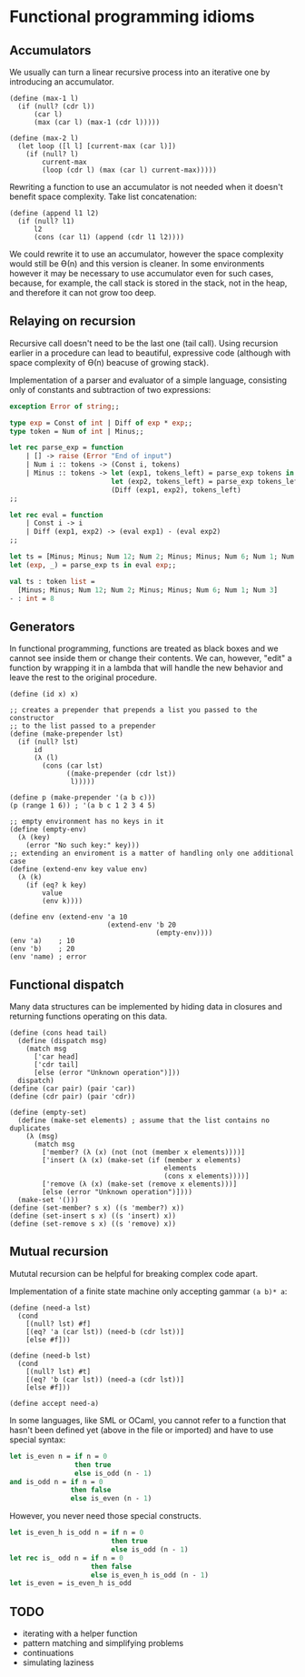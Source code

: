 # Functional programming idioms

## Accumulators
We usually can turn a linear recursive process into an iterative one by introducing an accumulator.
```racket
(define (max-1 l)
  (if (null? (cdr l))
      (car l)
      (max (car l) (max-1 (cdr l)))))

(define (max-2 l)
  (let loop ([l l] [current-max (car l)])
    (if (null? l)
        current-max
        (loop (cdr l) (max (car l) current-max)))))
```

Rewriting a function to use an accumulator is not needed when it doesn't benefit space complexity.
Take list concatenation:
```racket
(define (append l1 l2)
  (if (null? l1)
      l2
      (cons (car l1) (append (cdr l1 l2))))
```
We could rewrite it to use an accumulator, however the space complexity would still be ϴ(n) and this
version is cleaner. In some environments however it may be necessary to use accumulator even for
such cases, because, for example, the call stack is stored in the stack, not in the heap, and therefore
it can not grow too deep.

## Relaying on recursion
Recursive call doesn't need to be the last one (tail call). Using recursion earlier in
a procedure can lead to beautiful, expressive code (although with space complexity of
ϴ(n) beacuse of growing stack).

Implementation of a parser and evaluator of a simple language, consisting only of constants and
subtraction of two expressions:
```ocaml
exception Error of string;;

type exp = Const of int | Diff of exp * exp;;
type token = Num of int | Minus;;

let rec parse_exp = function
    | [] -> raise (Error "End of input")
    | Num i :: tokens -> (Const i, tokens)
    | Minus :: tokens -> let (exp1, tokens_left) = parse_exp tokens in
                         let (exp2, tokens_left) = parse_exp tokens_left in
                         (Diff (exp1, exp2), tokens_left)
;;

let rec eval = function
    | Const i -> i
    | Diff (exp1, exp2) -> (eval exp1) - (eval exp2)
;;

let ts = [Minus; Minus; Num 12; Num 2; Minus; Minus; Num 6; Num 1; Num 3];;
let (exp, _) = parse_exp ts in eval exp;;
```
```ocaml
val ts : token list =
  [Minus; Minus; Num 12; Num 2; Minus; Minus; Num 6; Num 1; Num 3]
- : int = 8
```

## Generators
In functional programming, functions are treated as black boxes and we cannot see
inside them or change their contents. We can, however, "edit" a function by wrapping
it in a lambda that will handle the new behavior and leave the rest to the original
procedure.

```racket
(define (id x) x)

;; creates a prepender that prepends a list you passed to the constructor
;; to the list passed to a prepender
(define (make-prepender lst)
  (if (null? lst)
      id
      (λ (l)
        (cons (car lst)
              ((make-prepender (cdr lst))
               l)))))

(define p (make-prepender '(a b c)))
(p (range 1 6)) ; '(a b c 1 2 3 4 5)
```

```racket
;; empty environment has no keys in it
(define (empty-env)
  (λ (key)
    (error "No such key:" key)))
;; extending an enviroment is a matter of handling only one additional case
(define (extend-env key value env)
  (λ (k)
    (if (eq? k key)
        value
        (env k))))
        
(define env (extend-env 'a 10
                        (extend-env 'b 20
                                    (empty-env))))
(env 'a)    ; 10
(env 'b)    ; 20
(env 'name) ; error
```

## Functional dispatch
Many data structures can be implemented by hiding data in closures and returning functions operating on
this data.
```racket
(define (cons head tail)
  (define (dispatch msg)
    (match msg
      ['car head]
      ['cdr tail]
      [else (error "Unknown operation")]))
  dispatch)
(define (car pair) (pair 'car))
(define (cdr pair) (pair 'cdr))
```
```racket
(define (empty-set)
  (define (make-set elements) ; assume that the list contains no duplicates
    (λ (msg)
      (match msg
        ['member? (λ (x) (not (not (member x elements))))]
        ['insert (λ (x) (make-set (if (member x elements)
                                      elements
                                      (cons x elements))))]
        ['remove (λ (x) (make-set (remove x elements)))]
        [else (error "Unknown operation")])))
  (make-set '()))
(define (set-member? s x) ((s 'member?) x))
(define (set-insert s x) ((s 'insert) x))
(define (set-remove s x) ((s 'remove) x))
```

## Mutual recursion
Mututal recursion can be helpful for breaking complex code apart.

Implementation of a finite state machine only accepting gammar `(a b)* a`:

```racket
(define (need-a lst)
  (cond
    [(null? lst) #f]
    [(eq? 'a (car lst)) (need-b (cdr lst))]
    [else #f]))

(define (need-b lst)
  (cond
    [(null? lst) #t]
    [(eq? 'b (car lst)) (need-a (cdr lst))]
    [else #f]))
    
(define accept need-a)
```
In some languages, like SML or OCaml, you cannot refer to a function that hasn't been defined yet
(above in the file or imported) and have to use special syntax:
```ocaml
let is_even n = if n = 0
                then true
                else is_odd (n - 1)
and is_odd n = if n = 0
               then false
               else is_even (n - 1)
```
However, you never need those special constructs.
```ocaml
let is_even_h is_odd n = if n = 0
                         then true
                         else is_odd (n - 1)
let rec is_ odd n = if n = 0
                    then false
                    else is_even_h is_odd (n - 1)
let is_even = is_even_h is_odd
```

## TODO
* iterating with a helper function
* pattern matching and simplifying problems
* continuations
* simulating laziness
